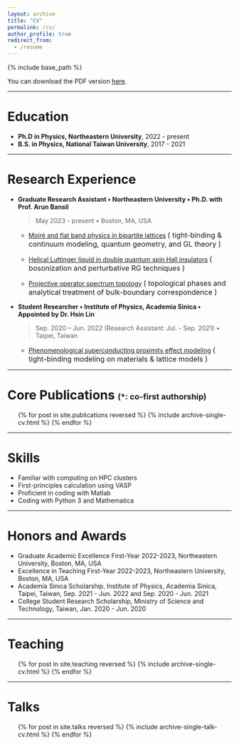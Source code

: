 ```yaml
---
layout: archive
title: "CV"
permalink: /cv/
author_profile: true
redirect_from:
  - /resume
---
```


{% include base_path %}

You can download the PDF version [here](https://www.cake.me/s--ox76a_6PQlUoRqZU7VIQjw--/lengentyh).

<hr>

Education
======
* __Ph.D in Physics, Northeastern University__, 2022 - present
* __B.S. in Physics, National Taiwan University__, 2017 - 2021

<hr>

Research Experience
======
* __Graduate Research Assistant • Northeastern University • Ph.D. with Prof. Arun Bansil__
   > May 2023 - present • Boston, MA, USA
  
  * [Moiré and flat band physics in bipartite lattices](https://lengentyh.github.io/YiChunHung_Physics//research/research_flat_band) <font size="3"> ( tight-binding & continuum modeling, quantum geometry, and GL theory ) </font>

  * [Helical Luttinger liquid in double quantum spin Hall insulators](https://lengentyh.github.io/YiChunHung_Physics//research/research_QSHI) <font size="3"> ( bosonization and perturbative RG techniques ) </font>

  * [Projective operator spectrum topology](https://lengentyh.github.io/YiChunHung_Physics//research/research_projective_spectrum) <font size="3"> ( topological phases and analytical treatment of bulk-boundary correspondence ) </font>

* __Student Researcher • Institute of Physics, Academia Sinica • Appointed by Dr. Hsin Lin__
  > Sep. 2020 – Jun. 2022  (Research Assistant: Jul. - Sep. 2021) • Taipei, Taiwan
  
  * <ins>Phenomenological superconducting proximity effect modeling</ins> <font size="3"> ( tight-binding modeling on materials & lattice models ) </font>

<hr>

Core Publications <font size="4"> (*: co-first authorship) </font>
======
  <ul>{% for post in site.publications reversed %}
    {% include archive-single-cv.html %}
  {% endfor %}</ul>

<hr>

Skills
======
* Familiar with computing on HPC clusters
* First-principles calculation using VASP
* Proficient in coding with Matlab
* Coding with Python 3 and Mathematica

<hr>

Honors and Awards
======
* Graduate Academic Excellence First-Year 2022-2023, Northeastern University, Boston, MA, USA
* Excellence in Teaching First-Year 2022-2023, Northeastern University, Boston, MA, USA
* Academia Sinica Scholarship, Institute of Physics, Academia Sinica, Taipei, Taiwan, Sep. 2021 - Jun. 2022 and Sep. 2020 - Jun. 2021 
* College Student Research Scholarship, Ministry of Science and Technology, Taiwan, Jan. 2020 - Jun. 2020

<hr>

Teaching
======
  <ul>{% for post in site.teaching reversed %}
    {% include archive-single-cv.html %}
  {% endfor %}</ul>

<hr>
  
Talks
======
  <ul>{% for post in site.talks reversed %}
    {% include archive-single-talk-cv.html  %}
  {% endfor %}</ul>
  
